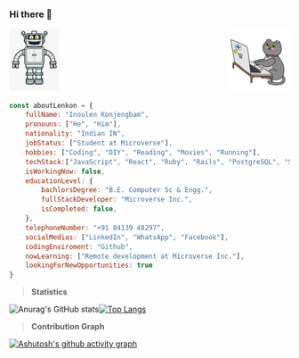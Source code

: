 ### Hi there 👋

<img src="about-me.png" width="90"><img src="Giphy_stickers_2019.gif" align="right" width="110">

```JavaScript
const aboutLenkon = {
    fullName: "Inoulen Konjengbam",
    pronouns: ["He", "Him"],
    nationality: "Indian IN",
    jobStatus: ["Student at Microverse"],
    hobbies: ["Coding", "DIY", "Reading", "Movies", "Running"],
    techStack:["JavaScript", "React", "Ruby", "Rails", "PostgreSQL", "Shell Script", "SQL", "Bootstrap", "C", "C++"],
    isWorkingNow: false,
    educationLevel: {
        bachlorsDegree: "B.E. Computer Sc & Engg.",
        fullStackDeveloper: "Microverse Inc.",
        isCompleted: false,
    },
    telephoneNumber: "+91 84139 48297",
    socialMedias: ["LinkedIn", "WhatsApp", "Facebook"],
    codingEnviroment: "Github",
    nowLearning: ["Remote development at Microverse Inc."],
    lookingForNewOpportunities: true    
}
```
> **Statistics**

![Anurag's GitHub stats](https://github-readme-stats.vercel.app/api?username=lenkon&hide_title=true&show_icons=true&theme=highcontrast&card_width=200)[![Top Langs](https://github-readme-stats.vercel.app/api/top-langs/?username=lenkon&layout=compact&langs_count=6&hide=Blade&exclude_repo=practice,TestRepo,Spoon-Knife,hello-world-old,botpress,PhotoshopScriptPhotoHoliday,introduction-to-github,project_media,readme-template,personal-portfolio-chepkok3)](https://github.com/anuraghazra/github-readme-stats)

> **Contribution Graph**

[![Ashutosh's github activity graph](https://github-readme-activity-graph.vercel.app/graph?username=lenkon&theme=vue)](https://github.com/ashutosh00710/github-readme-activity-graph)

